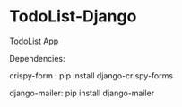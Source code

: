# TodoList-Django
TodoList App

Dependencies:

crispy-form : pip install django-crispy-forms

django-mailer: pip install django-mailer
